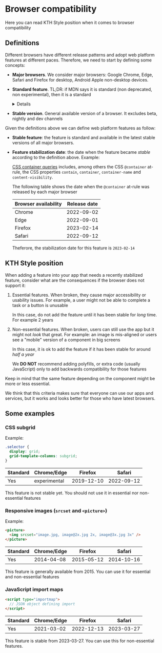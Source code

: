 # Browser compatibility

Here you can read KTH Style position when it comes to browser compatibility

## Definitions

Different browsers have different release patterns and adopt web platform features at different paces. Therefore, we need to start by defining some concepts:

- **Major browsers**. We consider major browsers: Google Chrome, Edge, Safari and Firefox for desktop, Android Apple non-desktop devices.

- **Standard feature**. TL;DR: if MDN says it is standard (non deprecated, non experimental), then it is a standard

  <details>We adopt the most common definition of standarization. We consider a web platform feature to be _standard_ when it is included in their respective specification documents, i.e. CSS, HTML, JavaScript and DOM. When a feature involves more than one specification (for example a CSS property and a way to access it from the DOM), it is considered standard when all its parts are standarized.</details>

- **Stable version**. General available version of a browser. It excludes beta, nightly and dev channels

Given the definitions above we can define web platform features as follow:

- **Stable feature**: the feature is standard and available in the latest stable versions of all major browsers.
- **Feature stabilization date**: the date when the feature became _stable_ according to the definition above. Example:

  [CSS container queries](https://developer.mozilla.org/en-US/docs/Web/CSS/CSS_Container_Queries) includes, among others the CSS `@container` at-rule, the CSS properties `contain`, `container`, `container-name` and `content-visibility`.

  The following table shows the date when the `@container` at-rule was released by each major browser

  | Browser availability | Release date |
  | -------------------- | ------------ |
  | Chrome               | 2022-09-02   |
  | Edge                 | 2022-09-01   |
  | Firefox              | 2023-02-14   |
  | Safari               | 2022-09-12   |

  Theferore, the stabilization date for this feature is `2023-02-14`

## KTH Style position

When adding a feature into your app that needs a recently stabilized feature, consider what are the consequences if the browser does not support it:

1. Essential features. When broken, they cause major accessibility or usability issues. For example, a user might not be able to complete a task or a button is unusable

   In this case, do not add the feature until it has been stable for _long_ time. For example 2 years

2. Non-essential features. When broken, users can still use the app but it might not _look_ that great. For example: an image is mis-aligned or users see a "mobile" version of a component in big screens

   In this case, it is ok to add the feature if it has been stable for around _half a year_

   We **DO NOT** recommend adding polyfills, or extra code (usually JavaScript) only to add backwards compatibility for those features

Keep in mind that the same feature depending on the component might be more or less essential.

We think that this criteria makes sure that everyone can use our apps and services, but it works and looks better for those who have latest browsers.

## Some examples

### CSS subgrid

Example:

```css
.selector {
  display: grid;
  grid-template-columns: subgrid;
}
```

| Standard | Chrome/Edge  | Firefox    | Safari     |
| -------- | ------------ | ---------- | ---------- |
| Yes      | experimental | 2019-12-10 | 2022-09-12 |

This feature is not stable yet. You should not use it in essential nor non-essential features

### Responsive images (`srcset` and `<picture>`)

Example:

```html
<picture>
  <img srcset="image.jpg, image@2x.jpg 2x, image@3x.jpg 3x" />
</picture>
```

| Standard | Chrome/Edge | Firefox    | Safari     |
| -------- | ----------- | ---------- | ---------- |
| Yes      | 2014-04-08  | 2015-05-12 | 2014-10-16 |

This feature is generally available from 2015. You can use it for essential and non-essential features

### JavaScript import maps

```html
<script type="importmap">
  // JSON object defining import
</script>
```

| Standard | Chrome/Edge | Firefox    | Safari     |
| -------- | ----------- | ---------- | ---------- |
| Yes      | 2021-03-02  | 2022-12-13 | 2023-03-27 |

This feature is stable from 2023-03-27. You can use this for non-essential features.
